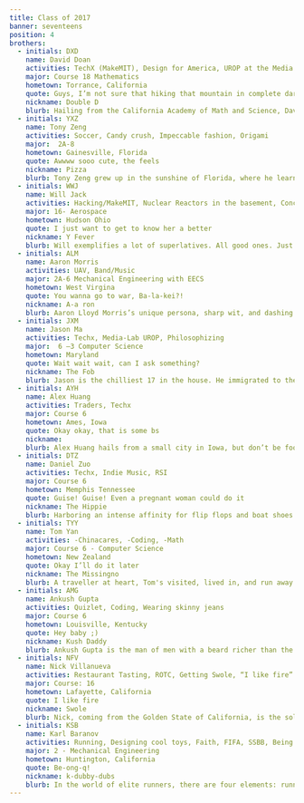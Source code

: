 ```yaml
---
title: Class of 2017
banner: seventeens
position: 4
brothers:
  - initials: DXD
    name: David Doan
    activities: TechX (MakeMIT), Design for America, UROP at the Media Lab
    major: Course 18 Mathematics
    hometown: Torrance, California
    quote: Guys, I’m not sure that hiking that mountain in complete darkness is a good idea
    nickname: Double D
    blurb: Hailing from the California Academy of Math and Science, David Doan's perfect date involves a delicious dinner, a romantic walk around a beautiful city, followed by a night of debauchery. The well-dressed Double D is not only a burgeoning Mechanical Engineer, but also an incredibly down-to-earth guy with a knack for nailing the dry humor that's characteristic of PKT.
  - initials: YXZ
    name: Tony Zeng
    activities: Soccer, Candy crush, Impeccable fashion, Origami
    major:  2A-8
    hometown: Gainesville, Florida
    quote: Awwww sooo cute, the feels
    nickname: Pizza
    blurb: Tony Zeng grew up in the sunshine of Florida, where he learned to speak softly and carry a big stick, to square enormous numbers in his head, and to flip that glorious hair of his back and forth. He’s a Southern gentleman in every sense of the word, a caring, well-mannered, well-dressed guy who you can go to whenever you need anything. There’s a reason he has a fan page on Facebook with hundreds of dedicated followers; he’s one of those guys that it’s impossible not to like.
  - initials: WWJ
    name: Will Jack
    activities: Hacking/MakeMIT, Nuclear Reactors in the basement, Concerts and having a good time.
    major: 16- Aerospace
    hometown: Hudson Ohio
    quote: I just want to get to know her a better
    nickname: Y Fever
    blurb: Will exemplifies a lot of superlatives. All good ones. Just to name some, he is, without doubt, the buffest, the tallest annnnnd thehandsome out of all the white guys in his pledge class. See a good looking white dude, yep, that could be Will Jack. Actually jokes. Will is in fact very hard to spot. To find him, look for big crowds of Asian girls and you just might find him jamming in the middle amongst his fangirls. In his spare time, Will can be found studying physics and building things. Like once, he built his basement into a nuclear reactor. Pretty sure he can also built a nuclear reactor into a basement. Or two. So yeah, if you are not a dude, you might find yourself naturally gravitating towards this young Ohio lad. But don't worry, it's just physics taking its course.
  - initials: ALM
    name: Aaron Morris
    activities: UAV, Band/Music
    major: 2A-6 Mechanical Engineering with EECS
    hometown: West Virgina
    quote: You wanna go to war, Ba-la-kei?!
    nickname: A-a ron
    blurb: Aaron Lloyd Morris’s unique persona, sharp wit, and dashing good looks were all forged from the intense, unrelenting jungle known only as West Virginia. One of the most enigmatic and exuberant bros you’ll find at PKT, Aaron has had a wide array of life experiences growing up in Charleston and is up for whatever the world throws at him next. If one day you are in need someone to PSET with, or someone to fish with, or someone to help you navigate the gun section at Walmart, Aaron will step up to the plate. Just remember to call him A-aron; he loves Key and Peele.
  - initials: JXM
    name: Jason Ma
    activities: Techx, Media-Lab UROP, Philosophizing
    major:  6 –3 Computer Science
    hometown: Maryland
    quote: Wait wait wait, can I ask something?
    nickname: The Fob
    blurb: Jason is the chilliest 17 in the house. He immigrated to the U.S when he was 9 from the little town of Taishan China. Despite his foreign background, he is extremely interest in western philosophy. He will discuss a range of topic with you, ranging from the meaning of life to the fundamentals of mathematics. He might come off as a nerd but he is just a quirky little dude. He will ask you the weirdest questions but also the most meaningful ones. Jason never fails to have fun either; he is a brother that defines the definition of fun. So don’t be afraid to hit Jason up, he is always down.
  - initials: AYH
    name: Alex Huang
    activities: Traders, Techx
    major: Course 6
    hometown: Ames, Iowa
    quote: Okay okay, that is some bs
    nickname:
    blurb: Alex Huang hails from a small city in Iowa, but don’t be fooled by his small town nature. Alex is no softie.  He gets himself up every day at 7:00 am every day for rowing practice, and sleeps only late at night after going hard at games of League. On the weekends he can be found at meetings of MIT traders, honing his business skills and leaving his competitors unsatisfied. Because of his shy personality, Alex has often been described as a Mr. Ed character who doesn't speak to the general population. Deep down, though, Alex is a great brother who will never disappoint.
  - initials: DTZ
    name: Daniel Zuo
    activities: Techx, Indie Music, RSI
    major: Course 6
    hometown: Memphis Tennessee
    quote: Guise! Guise! Even a pregnant woman could do it
    nickname: The Hippie
    blurb: Harboring an intense affinity for flip flops and boat shoes in any weather, Danny exemplifies true southern attire, sans salmon pants. Danny’s favorite activities include lifting heavy objects and putting them back down, losing to Kevin Wang at SPORTS!, and sleeping during the day. He’s one of the most spontaneous 17s, buying a ukulele for giggles, and walking 6.5 miles around Boston because he could. You’ll always have a good time with Danny.
  - initials: TYY
    name: Tom Yan
    activities: -Chinacares, -Coding, -Math
    major: Course 6 - Computer Science
    hometown: New Zealand
    quote: Okay I’ll do it later
    nickname: The Missingno
    blurb: A traveller at heart, Tom's visited, lived in, and run away from tons of places, notably New Zealand, Canada, and course China. He may be the only Chinese person from New Zealand to survive a Canadian Winter. Tom is an "enjoyer of Asiany things" who also has an incredible work ethic, he regularly loads up his schedule with tons of difficult classes. Miraculously, he still find time to hang out, and will never disappoint when you’re looking for a laugh late on a Friday night social hour. Despite his extensive travels and experiences, Tom is young at heart. He will never need to buy anything from Forever 21.
  - initials: AMG
    name: Ankush Gupta
    activities: Quizlet, Coding, Wearing skinny jeans
    major: Course 6
    hometown: Louisville, Kentucky
    quote: Hey baby ;)
    nickname: Kush Daddy
    blurb: Ankush Gupta is the man of men with a beard richer than the mane of the lion. He comes from the strange land of Louisville, Kentucky where fried chicken is staple. You will always see him around campus wearing a blue Quizlet shirt and skinny jeans. When he's not getting turnt up, he spends his time doing body rolls and pelvic thrusting random brothers that he sees around campus. You will also see him bench pressing at least 5 plates and squatting more than the gym has to offer. He's mad chill and will make your panties drop the instant you see him. Any eye contact will make you orgasm instantly. I warned you.
  - initials: NFV
    name: Nick Villanueva
    activities: Restaurant Tasting, ROTC, Getting Swole, “I like fire”
    major: Course: 16
    hometown: Lafayette, California
    quote: I like fire
    nickname: Swole
    blurb: Nick, coming from the Golden State of California, is the soldier of the house. Aspiring to be an air force pilot one day, he trains rigorously by day and studies diligently by night. He might not be the biggest kid on the block, but he is definitely the buffest 17s. He can out push-up you, out plank you, and probably just out muscle you. Although Nick is a soldier in training, he is the nicest guy you will ever meet. He is one of the most down to earth brother in the house, and one of the goofiest guy. Once you get to know him, you’ll soon see that he is obsesses with looking at FIRE. We just can’t figure out why.
  - initials: KSB
    name: Karl Baranov
    activities: Running, Designing cool toys, Faith, FIFA, SSBB, Being childish, Being childish
    major: 2 - Mechanical Engineering
    hometown: Huntington, California
    quote: Be-ong-q!
    nickname: k-dubby-dubs
    blurb: In the world of elite runners, there are four elements: running speed, social skills, faith, and sanity. These elements are in constant conflict within every runner, and often directly oppose each other. Only the Avatar can master all four elements. Through his blazing speed, humor, strong faith, and pervasive mental clarity, Karl truly is the avatar. Descended from Chinese and Russian roots, this FIFA champ and He-Man enthusiast the member every group needs for balance.
---
```

